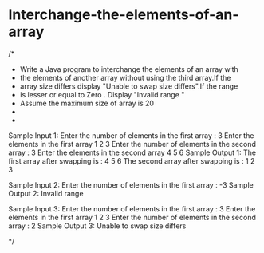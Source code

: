 # Interchange-the-elements-of-an-array
/*
 * Write a Java program to interchange the elements of an array with 
 * the elements of another array without using the third array.If the 
 * array size differs display "Unable to swap size differs".If the range 
 * is lesser or equal to Zero . Display "Invalid range "
 * Assume the maximum size of array is 20
 * 
 *
Sample Input 1: 
Enter the number of elements in the first array :
3
Enter the elements in the first array
1
2
3
Enter the number of elements in the second array :
3
Enter the elements in the second array
4
5
6
Sample Output 1: 
The first array after swapping is :
4 5 6
The second array after swapping is :
1 2 3


Sample Input 2: 
Enter the number of elements in the first array :
-3
Sample Output 2: 
Invalid range

Sample Input 3: 
Enter the number of elements in the first array :
3
Enter the elements in the first array
1
2
3
Enter the number of elements in the second array :
2
Sample Output 3: 
Unable to swap size differs

 */
